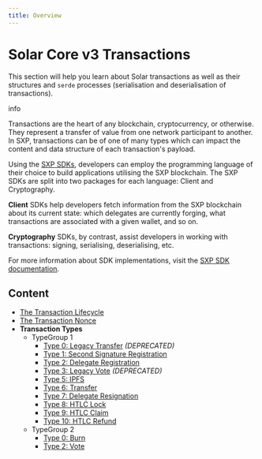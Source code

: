 ```yaml
---
title: Overview
---
```


# Solar Core v3 Transactions

This section will help you learn about Solar transactions as well as their structures and `serde` processes (serialisation and deserialisation of transactions).

<div class="admonition info">
    <p class="admonition-title">info</p>
    <p>Transactions are the heart of any blockchain, cryptocurrency, or otherwise. They represent a transfer of value from one network participant to another. In SXP, transactions can be of one of many types which can impact the content and data structure of each transaction's payload.</p>
</div>

Using the [SXP SDKs](/sdk/documentation), developers can employ the programming language of their choice to build applications utilising the SXP blockchain. The SXP SDKs are split into two packages for each language: Client and Cryptography.

**Client** SDKs help developers fetch information from the SXP blockchain about its current state: which delegates are currently forging, what transactions are associated with a given wallet, and so on.

**Cryptography** SDKs, by contrast, assist developers in working with transactions: signing, serialising, deserialising, etc.

For more information about SDK implementations, visit the [SXP SDK documentation](/sdk/documentation).

## Content

- [The Transaction Lifecycle](/core/transactions/lifecycle)
- [The Transaction Nonce](/core/transactions/nonce)
- **Transaction Types**
    - TypeGroup 1
        - [Type 0: Legacy Transfer](/core/transactions/types/legacy-transfer) _(DEPRECATED)_
        - [Type 1: Second Signature Registration](/core/transactions/types/second-signature)
        - [Type 2: Delegate Registration](/core/transactions/types/delegate-registration)
        - [Type 3: Legacy Vote](/core/transactions/types/legacy-vote) _(DEPRECATED)_
        - [Type 5: IPFS](/core/transactions/types/ipfs)
        - [Type 6: Transfer](/core/transactions/types/transfer)
        - [Type 7: Delegate Resignation](/core/transactions/types/delegate-resignation)
        - [Type 8: HTLC Lock](/core/transactions/types/htlc-lock)
        - [Type 9: HTLC Claim](/core/transactions/types/htlc-claim)
        - [Type 10: HTLC Refund](/core/transactions/types/htlc-refund)
    - TypeGroup 2
        - [Type 0: Burn](/core/transactions/types/burn)
        - [Type 2: Vote](/core/transactions/types/vote)
